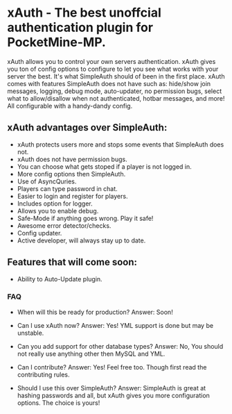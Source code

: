 # xAuth - The best unoffcial authentication plugin for PocketMine-MP.
xAuth allows you to control your own servers authentication. xAuth gives you ton of config options to configure to let you see what works with your server the best. It's what SimpleAuth should of been in the first place. xAuth comes with features SimpleAuth does not have such as: hide/show join messages, logging, debug mode, auto-updater, no permission bugs, select what to allow/disallow when not authenticated, hotbar messages, and more! All configurable with a handy-dandy config.

## xAuth advantages over SimpleAuth:
- xAuth protects users more and stops some events that SimpleAuth does not.
- xAuth does not have permission bugs.
- You can choose what gets stoped if a player is not logged in.
- More config options then SimpleAuth.
- Use of AsyncQuries.
- Players can type password in chat.
- Easier to login and register for players.
- Includes option for logger.
- Allows you to enable debug.
- Safe-Mode if anything goes wrong. Play it safe!
- Awesome error detector/checks.
- Config updater.
- Active developer, will always stay up to date.

## Features that will come soon:
- Ability to Auto-Update plugin.

### FAQ
- When will this be ready for production?
Answer: Soon!

- Can I use xAuth now?
Answer: Yes! YML support is done but may be unstable.

- Can you add support for other database types?
Answer: No, You should not really use anything other then MySQL and YML.

- Can I contribute?
Answer: Yes! Feel free too. Though first read the contributing rules.

- Should I use this over SimpleAuth?
Answer: SimpleAuth is great at hashing passwords and all, but xAuth gives you more configuration options. The choice is yours!

